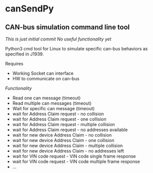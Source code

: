 canSendPy
====================

CAN-bus simulation command line tool
--------------------

*This is just initial commit*
*No useful functionality yet*

Python3 cmd tool for Linux to simulate specific can-bus behaviors as specified in J1939.

Requires
- Working Socket can interface
- HW to communicate on can-bus


*Functionality*
- Read one can message (timeout)
- Read multiple can messages (timeout)
- Wait for specific can message (timeout)
- wait for Address Claim request - no collision
- wait for Address Claim request - one collision
- wait for Address Claim request - multiple collision
- wait for Address Claim request - no addresses available
- wait for new device Address Claim - no collision
- wait for new device Address Claim - one collision
- wait for new device Address Claim - multiple collision
- wait for new device Address Claim - no addresses left
- wait for VIN code request - VIN code single frame response
- wait for VIN code request - VIN code multiple frame response
- ...

